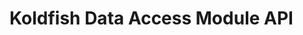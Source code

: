 # Koldfish Data Access Module API
<meta property="http://purl.org/dc/elements/1.1/creator" content="Leon Kastler" />